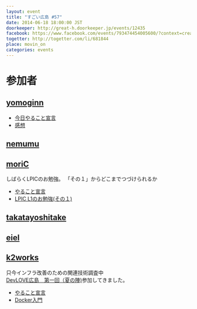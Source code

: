 ```yaml
---
layout: event
title: "すごい広島 #57"
date: 2014-06-18 18:00:00 JST
doorkeeper: http://great-h.doorkeeper.jp/events/12435
facebook: https://www.facebook.com/events/793474454005600/?context=create&source=49
togetter: http://togetter.com/li/681844
place: movin_on
categories: events
---
```


# 参加者


## [yomoginn](https://github.com/yomoginn)

* [今日やること宣言](https://github.com/great-h/great-h.github.io/issues/1024)
* [感想](https://twitter.com/moriyomogi/status/479241553605455872)

## [nemumu](https://github.com/nemumu)


## [moriC](https://github.com/moriC)

しばらくLPICのお勉強。
「その１」からどこまでつづけられるか

* [やること宣言](https://github.com/great-h/great-h.github.io/issues/1028)
* [LPIC L1のお勉強(その１)](http://moric-life.tumblr.com/post/89151612286/lpic-l1-1)

## [takatayoshitake](http://twitter.com/takatayoshitake)


## [eiel](http://eiel.info/)


## [k2works](https://github.com/k2works)

只今インフラ改善のための関連技術調査中  
[DevLOVE広島　第一回（夏の陣)](http://devlove-hiroshima.doorkeeper.jp/events/11247)参加してきました。

* [やること宣言](https://github.com/great-h/great-h.github.io/issues/1036)
* [Docker入門](https://github.com/k2works/docker_introduction)
